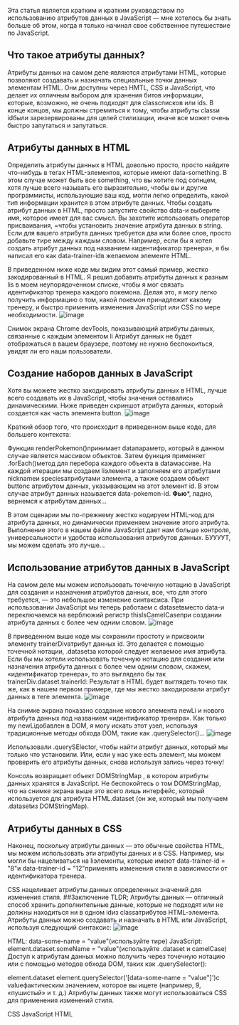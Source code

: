 Эта статья является кратким и кратким руководством по использованию атрибутов данных в JavaScript — мне хотелось бы знать больше об этом, когда я только начинал свое собственное путешествие по JavaScript.

## Что такое атрибуты данных?
Атрибуты данных на самом деле являются атрибутами HTML, которые позволяют создавать и назначать специальные точки данных элементам HTML. Они доступны через HMTL, CSS и JavaScript, что делает их отличным выбором для хранения битов информации, которые, возможно, не очень подходят для classсписков или ids. В конце концов, мы должны стремиться к тому, чтобы атрибуты classи idбыли зарезервированы для целей стилизации, иначе все может очень быстро запутаться и запутаться.

## Атрибуты данных в HTML
Определить атрибуты данных в HTML довольно просто, просто найдите что-нибудь в тегах HTML-элементов, которые имеют data-something. В этом случае может быть все something, что вы хотите под солнцем, хотя лучше всего называть его выразительно, чтобы вы и другие программисты, использующие ваш код, могли легко определить, какой тип информации хранится в этом атрибуте данных. Чтобы создать атрибут данных в HTML, просто запустите свойство data-и выберите имя, которое имеет для вас смысл. Вы захотите использовать оператор присваивания, =чтобы установить значение атрибута данных в string. Если для вашего атрибута данных требуется два или более слов, просто добавьте тире между каждым словом. Например, если бы я хотел создать атрибут данных под названием «идентификатор тренера», я бы написал его как data-trainer-idв желаемом элементе HTML.

В приведенном ниже коде мы видим этот самый пример, жестко закодированный в HTML. Я решил добавить атрибуты данных к разным lis в моем неупорядоченном списке, чтобы я мог связать идентификатор тренера каждого покемона. Делая это, я могу легко получить информацию о том, какой покемон принадлежит какому тренеру, и быстро применить изменения JavaScript или CSS по мере необходимости.
![image](https://user-images.githubusercontent.com/3950155/224502836-9b7528df-0cee-4866-aa9b-d4e36debed01.png)

Снимок экрана Chrome devTools, показывающий атрибуты данных, связанные с каждым элементом li
Атрибут данных не будет отображаться в вашем браузере, поэтому не нужно беспокоиться, увидят ли его наши пользователи.

## Создание наборов данных в JavaScript
Хотя вы можете жестко закодировать атрибуты данных в HTML, лучше всего создавать их в JavaScript, чтобы значения оставались динамическими. Ниже приведен скриншот атрибута данных, который создается как часть элемента button.
![image](https://user-images.githubusercontent.com/3950155/224502856-6aae7ce9-512a-4d9c-8352-e33f3d73f457.png)


Краткий обзор того, что происходит в приведенном выше коде, для большего контекста:

Функция renderPokemon()принимает dataпараметр, который в данном случае является массивом объектов.
Затем функция применяет .forEach()метод для перебора каждого объекта в dataмассиве.
На каждой итерации мы создаем liэлемент и заполняем его атрибутами nicknameи speciesатрибутами элемента, а также создаем объект buttonс атрибутом данных, указывающим на этот элемент id. В этом случае атрибут данных называется data-pokemon-id.
**Фью***, ладно, вернемся к атрибутам данных…

В этом сценарии мы по-прежнему жестко кодируем HTML-код для атрибута данных, но динамически применяем значение этого атрибута. Выполнение этого в нашем файле JavaScript дает нам больше контроля, универсальности и удобства использования атрибутов данных. БУУУУТ, мы можем сделать это лучше…

## Использование атрибутов данных в JavaScript
На самом деле мы можем использовать точечную нотацию в JavaScript для создания и назначения атрибутов данных, все, что для этого требуется, — это небольшое изменение синтаксиса. При использовании JavaScript мы теперь работаем с datasetвместо data-и переключаемся на верблюжий регистр thisIsCamelCaseпри создании атрибута данных с более чем одним словом.
![image](https://user-images.githubusercontent.com/3950155/224502867-ee4cded6-bd57-4388-b2ff-ff1bd75599e7.png)


В приведенном выше коде мы сохранили простоту и присвоили элементу trainerDivатрибут данных id. Это делается с помощью точечной нотации, 
.datasetза которой следует желаемое имя атрибута. Если бы мы хотели использовать точечную нотацию для создания или назначения атрибута данных с более чем одним словом, скажем, «идентификатор тренера», то это выглядело бы так trainerDiv.dataset.trainerId: Результат в HTML будет выглядеть точно так же, как в нашем первом примере, 
где мы жестко закодировали атрибут данных в теге элемента.
![image](https://user-images.githubusercontent.com/3950155/224502882-4835c29f-cfcb-48fa-8c8d-202ee1a40621.png)

На снимке экрана показано создание нового элемента newLi и нового атрибута данных под названием «идентификатор тренера».
Как только my newLiдобавлен в DOM, я могу искать этот узел, используя традиционные методы обхода DOM, такие как .querySelector()…
![image](https://user-images.githubusercontent.com/3950155/224502894-7014059d-e3ca-41ce-b38f-63b3ccc1c95f.png)


Использовали .querySElector, чтобы найти атрибут данных, который мы только что установили.
Или, если у нас уже есть элемент, мы можем проверить его атрибуты данных, снова используя запись через точку!


Консоль возвращает объект DOMStringMap , в котором атрибуты данных хранятся в JavaScript.
Не беспокойтесь о том DOMStringMap, что на снимке экрана выше это всего лишь интерфейс, который используется для атрибута HTML.dataset (он же, который мы получаем .datasetиз DOMStringMap).

## Атрибуты данных в CSS
Наконец, поскольку атрибуты данных — это обычные свойства HTML, мы можем использовать эти атрибуты данных и в CSS. Например, мы могли бы нацеливаться на liэлементы, которые имеют data-trainer-id = "8"и data-trainer-id = "12"применять изменения стиля в зависимости от идентификатора тренера.



CSS нацеливает атрибуты данных определенных значений для изменения стиля.
##Заключение
TLDR; Атрибуты данных — отличный способ хранить дополнительные данные, которые не подходят или не должны находиться ни в одном idиз classатрибутов HTML-элемента. Атрибуты данных можно создавать и назначать в HTML или JavaScript, используя следующий синтаксис:
![image](https://user-images.githubusercontent.com/3950155/224502900-862ac6b4-39d3-4802-99e2-395f859b088f.png)

HTML: data-some-name = "value"(используйте тире)
JavaScript: element.dataset.someName = "value"(используйте .dataset и camelCase)
Доступ к атрибутам данных можно получить через точечную нотацию или с помощью методов обхода DOM, таких как .querySelector():

element.dataset
element.querySelector('[data-some-name = "value"]')с valueфактическим значением, которое вы ищете (например, 9, «пушистый» и т. д.)
Атрибуты данных также могут использоваться CSS для применения изменений стиля.

CSS
JavaScript
HTML
